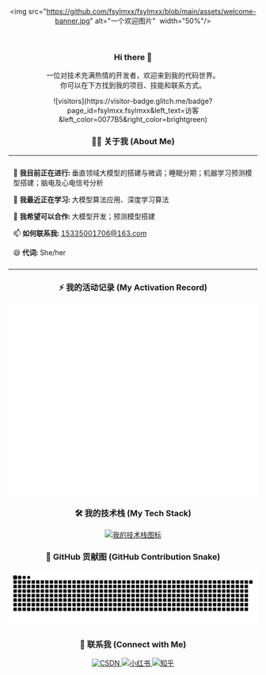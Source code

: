 <div align="center">

<!-- 欢迎图片 -->


<img src="https://github.com/fsylmxx/fsylmxx/blob/main/assets/welcome-banner.jpg" alt="一个欢迎图片"  width="50%"/>

<br/>

<!-- 简介 -->

<h3>
Hi there 👋
</h3>
<p>
一位对技术充满热情的开发者，欢迎来到我的代码世界。
<br/>
你可以在下方找到我的项目、技能和联系方式。
</p>

<!-- 访客徽章 -->

<p>
![visitors](https://visitor-badge.glitch.me/badge?page_id=fsylmxx.fsylmxx&left_text=访客&left_color=0077B5&right_color=brightgreen)
</p>

</div>

<!-- 关于我 -->

<div align="center">
<h3>
👨‍💻 关于我 (About Me)
</h3>
<table align="center">
<tr>
<td align="left" style="padding: 10px;">
<p>🔭 <strong>我目前正在进行:</strong> 垂直领域大模型的搭建与微调；睡眠分期；机器学习预测模型搭建；脑电及心电信号分析</p>
<p>🌱 <strong>我最近正在学习:</strong> 大模型算法应用、深度学习算法</p>
<p>👯 <strong>我希望可以合作:</strong> 大模型开发；预测模型搭建</p>
<p>📫 <strong>如何联系我:</strong> <a href="mailto:15335001706@163.com">15335001706@163.com</a></p>
<p>😄 <strong>代词:</strong> She/her</p>
</td>
</tr>
</table>
</div>

<!-- 我的活动记录 -->

<div align="center">
<h3>⚡ 我的活动记录 (My Activation Record)</h3>
<img src="https://raw.githubusercontent.com/fsylmxx/fsylmxx/main/github-metrics.svg" alt="Metrics" />
</div>

<!-- 我的技术栈 -->

<div align="center">
<h3>🛠️ 我的技术栈 (My Tech Stack)</h3>
<a href="https://skillicons.dev">
<img src="https://skillicons.dev/icons?i=js,html,py,mysql,linux,git&perline=7" alt="我的技术栈图标"/>
</a>
</div>

<!-- GitHub 贡献图 -->

<div align="center">
<h3>🐍 GitHub 贡献图 (GitHub Contribution Snake)</h3>
<picture>
<!-- 深色模式下显示的动画 -->
<source
media="(prefers-color-scheme: dark)"
srcset="https://raw.githubusercontent.com/fsylmxx/fsylmxx/output/github-contribution-grid-snake-dark.svg"
/>
<!-- 浅色模式和默认情况下显示的动画 -->
<source
media="(prefers-color-scheme: light)"
srcset="https://raw.githubusercontent.com/fsylmxx/fsylmxx/output/github-contribution-grid-snake.svg"
/>
<img
alt="github contribution grid snake animation"
src="https://raw.githubusercontent.com/fsylmxx/fsylmxx/output/github-contribution-grid-snake.svg"
/>
</picture>
</div>

<!-- 联系我 -->

<div align="center">
<h3>🔗 联系我 (Connect with Me)</h3>
<p>
<!-- CSDN 博客 -->
<a href="https://blog.csdn.net/xixixiaojie" target="_blank">
<img src="https://img.shields.io/badge/CSDN-溪溪小姐-red?style=for-the-badge&logo=CSDN&logoColor=white" alt="CSDN"/>
</a>

<!-- 小红书 -->
<a href="https://www.xiaohongshu.com/user/profile/5c97793c00000000180211a7" target="_blank">
  <img src="https://img.shields.io/badge/小红书-我不撕嘴皮-FF2442?style=for-the-badge&logo=xiaohongshu&logoColor=white" alt="小红书"/>
</a>

<!-- 知乎 -->
<a href="https://www.zhihu.com/people/ruo-xi-9-90" target="_blank">
  <img src="https://img.shields.io/badge/知乎-若溪-0084FF?style=for-the-badge&logo=zhihu&logoColor=white" alt="知乎"/>
</a>

</p>
</div>

